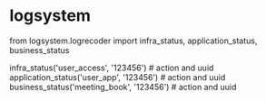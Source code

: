 # logsystem

from logsystem.logrecoder import infra_status, application_status, business_status

infra_status('user_access', '123456') # action and uuid
application_status('user_app', '123456') # action and uuid
business_status('meeting_book', '123456') # action and uuid